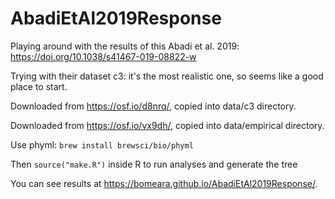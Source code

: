 # AbadiEtAl2019Response
Playing around with the results of this Abadi et al. 2019: https://doi.org/10.1038/s41467-019-08822-w

Trying with their dataset c3: it's the most realistic one, so seems like a good place to start.

Downloaded from https://osf.io/d8nrq/, copied into data/c3 directory.

Downloaded from https://osf.io/vx9dh/, copied into data/empirical directory.

Use phyml: `brew install brewsci/bio/phyml`

Then `source("make.R")` inside R to run analyses and generate the tree

You can see results at https://bomeara.github.io/AbadiEtAl2019Response/.
